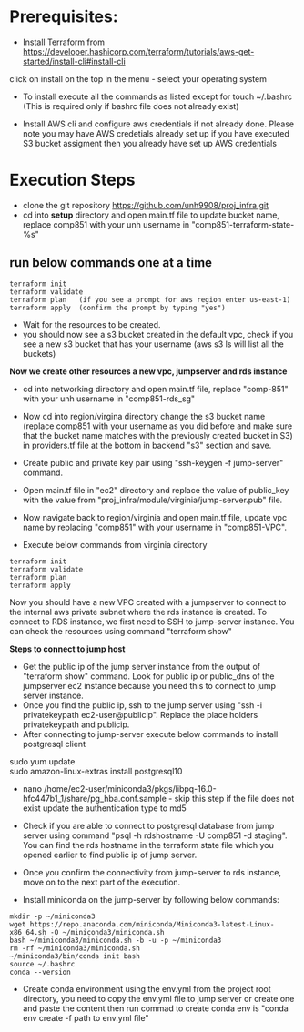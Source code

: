 # Prerequisites:

- Install Terraform from https://developer.hashicorp.com/terraform/tutorials/aws-get-started/install-cli#install-cli

click on install on the top in the menu - select your operating system

- To install execute all the commands as listed except for touch ~/.bashrc (This is required only if bashrc file does not already exist)

- Install AWS cli and configure aws credentials if not already done. Please note you may have AWS credetials already set up if you have executed S3 bucket assigment then you already have set up AWS credentials

# Execution Steps

- clone the git repository https://github.com/unh9908/proj_infra.git
- cd into **setup** directory and open main.tf file to update bucket name, replace comp851 with your unh username in "comp851-terraform-state-%s"

run below commands one at a time
-   
``` 
terraform init   
terraform validate   
terraform plan   (if you see a prompt for aws region enter us-east-1)
terraform apply  (confirm the prompt by typing "yes")
```
- Wait for the resources to be created.
- you should now see a s3 bucket created in the default vpc, check if you see a new s3 bucket that has your username (aws s3 ls will list all the buckets)

**Now we create other resources a new vpc, jumpserver and rds instance**

- cd into networking directory and open main.tf file, replace "comp-851" with your unh username in "comp851-rds_sg"    
- Now cd into region/virgina directory change the s3 bucket name (replace comp851 with your username as you did before and make sure that the bucket name matches with the previously created bucket in S3) in providers.tf file at the bottom in backend "s3" section and save.   
- Create public and private key pair using "ssh-keygen -f jump-server" command.    
- Open main.tf file in "ec2" directory and replace the value of public_key with the value from "proj_infra/module/virginia/jump-server.pub" file.
- Now navigate back to region/virginia and open main.tf file, update vpc name by replacing "comp851" with your username in "comp851-VPC".

- Execute below commands from virginia directory
```
terraform init   
terraform validate   
terraform plan   
terraform apply 
```

Now you should have a new VPC created with a jumpserver to connect to the internal aws private subnet where the rds instance is created. To connect to RDS instance, we first need to SSH to jump-server instance. You can check the resources using command "terraform show"

**Steps to connect to jump host**
- Get the public ip of the jump server instance from the output of "terraform show" command. Look for public ip or public_dns of the jumpserver ec2 instance because you need this to connect to jump server instance.
- Once you find the public ip, ssh to the jump server using "ssh -i privatekeypath ec2-user@publicip". Replace the place holders privatekeypath and publicip.
- After connecting to jump-server execute below commands to install postgresql client

sudo yum update   
sudo amazon-linux-extras install postgresql10   
- nano /home/ec2-user/miniconda3/pkgs/libpq-16.0-hfc447b1_1/share/pg_hba.conf.sample - skip this step if the file does not exist
update the authentication type to md5   

- Check if you are able to connect to postgresql database from jump server using command "psql -h rdshostname -U comp851 -d staging". You can find the rds hostname in the terraform state file which you opened earlier to find public ip of jump server. 

- Once you confirm the connectivity from jump-server to rds instance, move on to the next part of the execution.

- Install miniconda on the jump-server by following below commands:

```
mkdir -p ~/miniconda3
wget https://repo.anaconda.com/miniconda/Miniconda3-latest-Linux-x86_64.sh -O ~/miniconda3/miniconda.sh
bash ~/miniconda3/miniconda.sh -b -u -p ~/miniconda3
rm -rf ~/miniconda3/miniconda.sh
~/miniconda3/bin/conda init bash
source ~/.bashrc
conda --version
```

- Create conda environment using the env.yml from the project root directory, you need to copy the env.yml file to jump server or create one and paste the content then run commad to create conda env is "conda env create -f path to env.yml file"